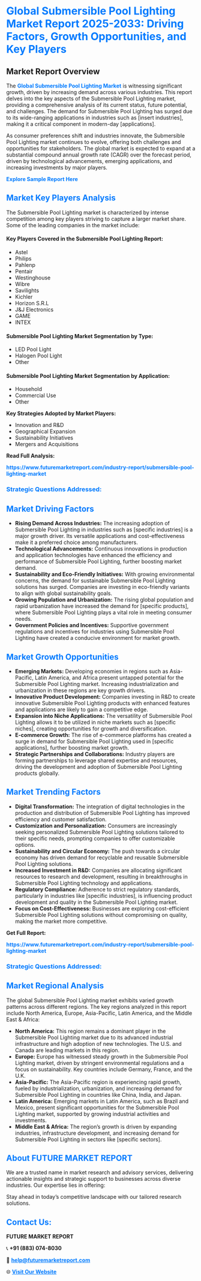 <h1 style="color: #007BFF;">Global Submersible Pool Lighting Market Report 2025-2033: Driving Factors, Growth Opportunities, and Key Players</h1>

<section id="overview">
<h2>Market Report Overview</h2>
<p>The <a href="https://www.futuremarketreport.com/industry-report/submersible-pool-lighting-market" style="color: #007BFF; text-decoration: none;"><strong>Global Submersible Pool Lighting Market</strong></a> is witnessing significant growth, driven by increasing demand across various industries. This report delves into the key aspects of the Submersible Pool Lighting market, providing a comprehensive analysis of its current status, future potential, and challenges. The demand for Submersible Pool Lighting has surged due to its wide-ranging applications in industries such as [insert industries], making it a critical component in modern-day [applications].</p>
<p>As consumer preferences shift and industries innovate, the Submersible Pool Lighting market continues to evolve, offering both challenges and opportunities for stakeholders. The global market is expected to expand at a substantial compound annual growth rate (CAGR) over the forecast period, driven by technological advancements, emerging applications, and increasing investments by major players.</p>
</section>

<section id="overview">
<p><a href="https://www.futuremarketreport.com/request-sample/reportId=76700" style="color: #007BFF; text-decoration: none;"><strong>Explore Sample Report Here</strong></a></p>
</section>

<section id="key-players">
<h2 style="color: #007BFF;">Market Key Players Analysis</h2>
<p>The Submersible Pool Lighting market is characterized by intense competition among key players striving to capture a larger market share. Some of the leading companies in the market include:</p>
<h4>Key Players Covered in the Submersible Pool Lighting Report:</h4>
<ul><li>Astel</li><li>Philips</li><li>Pahlenp</li><li>Pentair</li><li>Westinghouse</li><li>Wibre</li><li>Savilights</li><li>Kichler</li><li>Horizon S.R.L</li><li>J&amp;J Electronics</li><li>GAME</li><li>INTEX</li></ul>
<h4>Submersible Pool Lighting Market Segmentation by Type:</h4>
<ul><li>LED Pool Light</li><li>Halogen Pool Light</li><li>Other</li></ul>

<h4>Submersible Pool Lighting Market Segmentation by Application:</h4>
<ul><li>Household</li><li>Commercial Use</li><li>Other</li></ul>
<p><strong>Key Strategies Adopted by Market Players:</strong></p>
<ul>
<li>Innovation and R&D</li>
<li>Geographical Expansion</li>
<li>Sustainability Initiatives</li>
<li>Mergers and Acquisitions</li>
</ul>
</section>

<section>
<p><strong>Read Full Analysis: </strong></p><a href="https://www.futuremarketreport.com/industry-report/submersible-pool-lighting-market" style="color: #007BFF; text-decoration: none;"><strong>https://www.futuremarketreport.com/industry-report/submersible-pool-lighting-market</strong></a>
<h3 style="color: #007BFF;">Strategic Questions Addressed:</h3>
</section>

<section id="driving-factors">
<h2 style="color: #007BFF;">Market Driving Factors</h2>
<ul>
<li><strong>Rising Demand Across Industries:</strong> The increasing adoption of Submersible Pool Lighting in industries such as [specific industries] is a major growth driver. Its versatile applications and cost-effectiveness make it a preferred choice among manufacturers.</li>
<li><strong>Technological Advancements:</strong> Continuous innovations in production and application technologies have enhanced the efficiency and performance of Submersible Pool Lighting, further boosting market demand.</li>
<li><strong>Sustainability and Eco-Friendly Initiatives:</strong> With growing environmental concerns, the demand for sustainable Submersible Pool Lighting solutions has surged. Companies are investing in eco-friendly variants to align with global sustainability goals.</li>
<li><strong>Growing Population and Urbanization:</strong> The rising global population and rapid urbanization have increased the demand for [specific products], where Submersible Pool Lighting plays a vital role in meeting consumer needs.</li>
<li><strong>Government Policies and Incentives:</strong> Supportive government regulations and incentives for industries using Submersible Pool Lighting have created a conducive environment for market growth.</li>
</ul>
</section>

<section id="growth-opportunities">
<h2 style="color: #007BFF;">Market Growth Opportunities</h2>
<ul>
<li><strong>Emerging Markets:</strong> Developing economies in regions such as Asia-Pacific, Latin America, and Africa present untapped potential for the Submersible Pool Lighting market. Increasing industrialization and urbanization in these regions are key growth drivers.</li>
<li><strong>Innovative Product Development:</strong> Companies investing in R&D to create innovative Submersible Pool Lighting products with enhanced features and applications are likely to gain a competitive edge.</li>
<li><strong>Expansion into Niche Applications:</strong> The versatility of Submersible Pool Lighting allows it to be utilized in niche markets such as [specific niches], creating opportunities for growth and diversification.</li>
<li><strong>E-commerce Growth:</strong> The rise of e-commerce platforms has created a surge in demand for Submersible Pool Lighting used in [specific applications], further boosting market growth.</li>
<li><strong>Strategic Partnerships and Collaborations:</strong> Industry players are forming partnerships to leverage shared expertise and resources, driving the development and adoption of Submersible Pool Lighting products globally.</li>
</ul>
</section>

<section id="trending-factors">
<h2 style="color: #007BFF;">Market Trending Factors</h2>
<ul>
<li><strong>Digital Transformation:</strong> The integration of digital technologies in the production and distribution of Submersible Pool Lighting has improved efficiency and customer satisfaction.</li>
<li><strong>Customization and Personalization:</strong> Consumers are increasingly seeking personalized Submersible Pool Lighting solutions tailored to their specific needs, prompting companies to offer customizable options.</li>
<li><strong>Sustainability and Circular Economy:</strong> The push towards a circular economy has driven demand for recyclable and reusable Submersible Pool Lighting solutions.</li>
<li><strong>Increased Investment in R&D:</strong> Companies are allocating significant resources to research and development, resulting in breakthroughs in Submersible Pool Lighting technology and applications.</li>
<li><strong>Regulatory Compliance:</strong> Adherence to strict regulatory standards, particularly in industries like [specific industries], is influencing product development and quality in the Submersible Pool Lighting market.</li>
<li><strong>Focus on Cost-Effectiveness:</strong> Businesses are exploring cost-efficient Submersible Pool Lighting solutions without compromising on quality, making the market more competitive.</li>
</ul>
</section>

<section>
<p><strong>Get Full Report: </strong></p><a href="https://www.futuremarketreport.com/industry-report/submersible-pool-lighting-market" style="color: #007BFF; text-decoration: none;"><strong>https://www.futuremarketreport.com/industry-report/submersible-pool-lighting-market</strong></a>
<h3 style="color: #007BFF;">Strategic Questions Addressed:</h3>
</section>


<section id="regional-analysis">
<h2 style="color: #007BFF;">Market Regional Analysis</h2>
<p>The global Submersible Pool Lighting market exhibits varied growth patterns across different regions. The key regions analyzed in this report include North America, Europe, Asia-Pacific, Latin America, and the Middle East & Africa:</p>
<ul>
<li><strong>North America:</strong> This region remains a dominant player in the Submersible Pool Lighting market due to its advanced industrial infrastructure and high adoption of new technologies. The U.S. and Canada are leading markets in this region.</li>
<li><strong>Europe:</strong> Europe has witnessed steady growth in the Submersible Pool Lighting market, driven by stringent environmental regulations and a focus on sustainability. Key countries include Germany, France, and the U.K.</li>
<li><strong>Asia-Pacific:</strong> The Asia-Pacific region is experiencing rapid growth, fueled by industrialization, urbanization, and increasing demand for Submersible Pool Lighting in countries like China, India, and Japan.</li>
<li><strong>Latin America:</strong> Emerging markets in Latin America, such as Brazil and Mexico, present significant opportunities for the Submersible Pool Lighting market, supported by growing industrial activities and investments.</li>
<li><strong>Middle East & Africa:</strong> The region’s growth is driven by expanding industries, infrastructure development, and increasing demand for Submersible Pool Lighting in sectors like [specific sectors].</li>
</ul>
</section>

<footer>
<h2 style="color: #007BFF;">About FUTURE MARKET REPORT</h2>
<p>We are a trusted name in market research and advisory services, delivering actionable insights and strategic support to businesses across diverse industries. Our expertise lies in offering:</p>

<p>Stay ahead in today’s competitive landscape with our tailored research solutions.</p>

<h2 style="color: #007BFF;">Contact Us:</h2>
<p><strong>FUTURE MARKET REPORT</strong></p>
<p>📞 <strong>+91 (883) 074-8030</strong></p>
<p>📧 <strong><a href="mailto:help@futuremarketreport.com" style="color: #007BFF;">help@futuremarketreport.com</a></strong></p>
<p>🌐 <strong><a href="https://www.futuremarketreport.com/" style="color: #007BFF;">Visit Our Website</a></strong></p>
</footer>